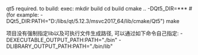 qt5 required.
to build:
exec: mkdir build
cd build
cmake .. -DQt5_DIR=***  #(for example: -DQt5_DIR:PATH="D:/libs/qt/5.12.3/msvc2017_64/lib/cmake/Qt5")
make

项目没有强制指定lib以及可执行文件生成路径, 可以通过如下命令自己指定:
-DEXECUTABLE_OUTPUT_PATH:PATH="./bin" 
-DLIBRARY_OUTPUT_PATH:PATH="./bin/lib"